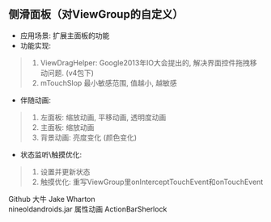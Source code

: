 ## 侧滑面板（对ViewGroup的自定义）
* 应用场景: 扩展主面板的功能
* 功能实现:
> 1. ViewDragHelper: Google2013年IO大会提出的,
>  解决界面控件拖拽移动问题. (v4包下)
> 2. mTouchSlop 最小敏感范围, 值越小, 越敏感

* 伴随动画:
> 1. 左面板: 缩放动画, 平移动画, 透明度动画
> 2. 主面板: 缩放动画
> 3. 背景动画: 亮度变化 (颜色变化)

* 状态监听\触摸优化:
> 1. 设置并更新状态
> 2. 触摸优化: 重写ViewGroup里onInterceptTouchEvent和onTouchEvent

Github  大牛
Jake Wharton  
nineoldandroids.jar  属性动画
ActionBarSherlock  
